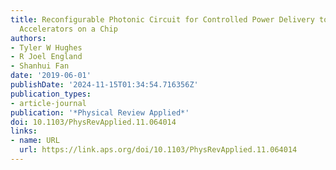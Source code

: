 ```yaml
---
title: Reconfigurable Photonic Circuit for Controlled Power Delivery to Laser-Driven
  Accelerators on a Chip
authors:
- Tyler W Hughes
- R Joel England
- Shanhui Fan
date: '2019-06-01'
publishDate: '2024-11-15T01:34:54.716356Z'
publication_types:
- article-journal
publication: '*Physical Review Applied*'
doi: 10.1103/PhysRevApplied.11.064014
links:
- name: URL
  url: https://link.aps.org/doi/10.1103/PhysRevApplied.11.064014
---
```

